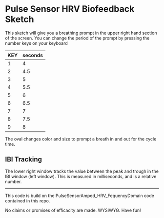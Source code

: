 # Pulse Sensor HRV Biofeedback Sketch

This sketch will give you a breathing prompt in the upper right hand section of the screen.
You can change the period of the prompt by pressing the number keys on your keyboard


| KEY | seconds |
| --- | --- |
| 1 | 4 |
| 2 | 4.5 |
| 3 | 5 |
| 4 | 5.5 |
| 5 | 6 |
| 6 | 6.5 |
| 7 | 7 |
| 8 | 7.5 |
| 9 | 8 |

The oval changes color and size to prompt a breath in and out for the cycle time.

## IBI Tracking

The lower right window tracks the value between the peak and trough in the IBI window (left window). This is measured in milliseconds, and is a relative number.

---------

This code is build on the PulseSensorAmped_HRV_FequencyDomain code contained in this repo.

No claims or promises of efficacity are made. WYSIWYG. Have fun!
